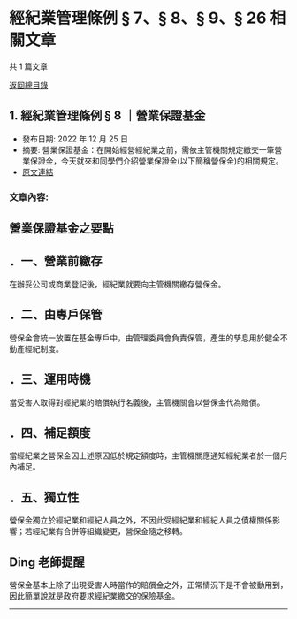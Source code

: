 # 經紀業管理條例 § 7、§ 8、§ 9、§ 26 相關文章

共 1 篇文章

[返回總目錄](00_總目錄.md)

## 1. 經紀業管理條例 § 8 ｜營業保證基金

- 發布日期: 2022 年 12 月 25 日
- 摘要: 營業保證基金：在開始經營經紀業之前，需依主管機關規定繳交一筆營業保證金，今天就來和同學們介紹營業保證金(以下簡稱營保金)的相關規定。
- [原文連結](https://www.jasper-realestate.com/%e7%87%9f%e6%a5%ad%e4%bf%9d%e8%ad%89%e5%9f%ba%e9%87%91/)

### 文章內容:

## 營業保證基金之要點

## ．一、營業前繳存

在辦妥公司或商業登記後，經紀業就要向主管機關繳存營保金。

## ．二、由專戶保管

營保金會統一放置在基金專戶中，由管理委員會負責保管，產生的孳息用於健全不動產經紀制度。

## ．三、運用時機

當受害人取得對經紀業的賠償執行名義後，主管機關會以營保金代為賠償。

## ．四、補足額度

當經紀業之營保金因上述原因低於規定額度時，主管機關應通知經紀業者於一個月內補足。

## ．五、獨立性

營保金獨立於經紀業和經紀人員之外，不因此受經紀業和經紀人員之債權關係影響；若經紀業有合併等組織變更，營保金隨之移轉。

## Ding 老師提醒

營保金基本上除了出現受害人時當作的賠償金之外，正常情況下是不會被動用到，因此簡單說就是政府要求經紀業繳交的保險基金。

---

